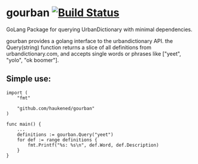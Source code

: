 # gourban [![Build Status](https://travis-ci.com/haukened/gourban.svg?branch=master)](https://travis-ci.com/haukened/gourban)  
GoLang Package for querying UrbanDictionary with minimal dependencies.

gourban provides a golang interface to the urbandictionary API.  the Query(string) function returns a slice of all definitions from urbandictionary.com, and accepts single words or phrases like ["yeet", "yolo", "ok boomer"].

## Simple use:
```
import (
    "fmt"
    
    "github.com/haukened/gourban"
)

func main() {
    ...
    definitions := gourban.Query("yeet")
    for def := range definitions {
        fmt.Printf("%s: %s\n", def.Word, def.Description)
    }
}
```
